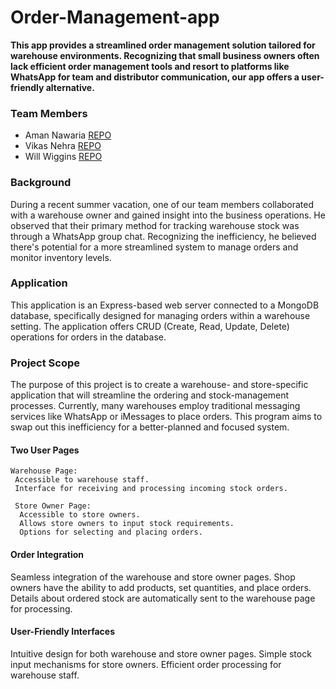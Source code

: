 # Order-Management-app
**This app provides a streamlined order management solution tailored for warehouse environments. Recognizing that small business owners often lack efficient order management tools and resort to platforms like WhatsApp for team and distributor communication, our app offers a user-friendly alternative.**

### Team Members
* Aman Nawaria [REPO](https://github.com/amannawaria12?tab=repositories)
* Vikas Nehra [REPO](https://github.com/VikAsNeHrA1?tab=repositories)
* Will Wiggins [REPO](https://github.com/mithrandiryeet?tab=repositories)

### Background
During a recent summer vacation, one of our team members collaborated with a warehouse owner and gained insight into the business operations. He observed that their primary method for tracking warehouse stock was through a WhatsApp group chat. Recognizing the inefficiency, he believed there's potential for a more streamlined system to manage orders and monitor inventory levels.

### Application
This application is an Express-based web server connected to a MongoDB database, specifically designed for managing orders within a warehouse setting. The application offers CRUD (Create, Read, Update, Delete) operations for orders in the database.

### Project Scope
The purpose of this project is to create a warehouse- and store-specific application that will streamline the ordering and stock-management processes. Currently, many warehouses employ traditional messaging services like WhatsApp or iMessages to place orders. This program aims to swap out this inefficiency for a better-planned and focused system.
 
 #### Two User Pages
    
    Warehouse Page: 
     Accessible to warehouse staff. 
     Interface for receiving and processing incoming stock orders. 
     
     Store Owner Page: 
      Accessible to store owners. 
      Allows store owners to input stock requirements. 
      Options for selecting and placing orders.

  #### Order Integration
   Seamless integration of the warehouse and store owner pages.
   Shop owners have the ability to add products, set quantities, and place orders.
   Details about ordered stock are automatically sent to the warehouse page for processing.

  #### User-Friendly Interfaces
   Intuitive design for both warehouse and store owner pages.
   Simple stock input mechanisms for store owners.
   Efficient order processing for warehouse staff.

  
